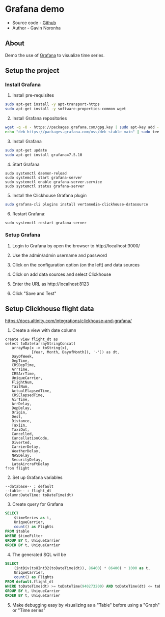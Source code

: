 # Grafana demo

* Source code - [Github][1]
* Author - Gavin Noronha

[1]: https://github.com/gavinln/grafana-demo

## About

Demo the use of [Grafana][10] to visualize time series.

[10]: https://grafana.com/docs/grafana/latest/getting-started/

## Setup the project

### Install Grafana


1. Install pre-requisites

```bash
sudo apt-get install -y apt-transport-https
sudo apt-get install -y software-properties-common wget
```

2. Install Grafana repositories

```bash
wget -q -O - https://packages.grafana.com/gpg.key | sudo apt-key add -
echo "deb https://packages.grafana.com/oss/deb stable main" | sudo tee -a /etc/apt/sources.list.d/grafana.list
```

3. Install Grafana

```bash
sudo apt-get update
sudo apt-get install grafana=7.5.10
```

4. Start Grafana

```
sudo systemctl daemon-reload
sudo systemctl start grafana-server
sudo systemctl enable grafana-server.service
sudo systemctl status grafana-server
```

5. Install the Clickhouse Grafana plugin

```bash
sudo grafana-cli plugins install vertamedia-clickhouse-datasource
```

6. Restart Grafana:

```
sudo systemctl restart grafana-server
```

### Setup Grafana

1. Login to Grafana by open the browser to http://localhost:3000/

3. Use the admin/admin username and password

4. Click on the configuration option (on the left) and data sources

5. Click on add data sources and select Clickhouse

6. Enter the URL as http://localhost:8123

7. Click "Save and Test"

## Setup Clickhouse flight data

https://docs.altinity.com/integrations/clickhouse-and-grafana/

1. Create a view with date column

```
create view flight_dt as 
select toDate(arrayStringConcat(
   arrayMap(x -> toString(x),
            [Year, Month, DayofMonth]), '-')) as dt,
   DayOfWeek,
   DepTime,
   CRSDepTime,
   ArrTime,
   CRSArrTime,
   UniqueCarrier,
   FlightNum,
   TailNum,
   ActualElapsedTime,
   CRSElapsedTime,
   AirTime,
   ArrDelay,
   DepDelay,
   Origin,
   Dest,
   Distance,
   TaxiIn,
   TaxiOut,
   Cancelled,
   CancellationCode,
   Diverted,
   CarrierDelay,
   WeatherDelay,
   NASDelay,
   SecurityDelay,
   LateAircraftDelay
from flight
```

2. Set up Grafana variables

```
--database-- : default
--table-- : flight_dt
Column:DateTime: toDateTime(dt)
```

3. Create query for Grafana

```sql
SELECT
    $timeSeries as t,
    UniqueCarrier,
    count() as Flights
FROM $table
WHERE $timeFilter
GROUP BY t, UniqueCarrier
ORDER BY t, UniqueCarrier
```

4. The generated SQL will be

```sql
SELECT
    (intDiv(toUInt32(toDateTime(dt)), 86400) * 86400) * 1000 as t,
    UniqueCarrier,
    count() as Flights
FROM default.flight_dt
WHERE toDateTime(dt) >= toDateTime(940273200) AND toDateTime(dt) <= toDateTime(945630000)
GROUP BY t, UniqueCarrier
ORDER BY t, UniqueCarrier
```

5. Make debugging easy by visualizing as a "Table" before using a "Graph" or
   "Time series"
